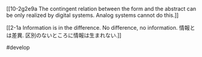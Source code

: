 [[10-2g2e9a The contingent relation between the form and the abstract can be only realized by digital systems. Analog systems cannot do this.]]

[[2-1a Information is in the difference. No difference, no information. 情報とは差異. 区別のないところに情報は生まれない.]]

#develop 